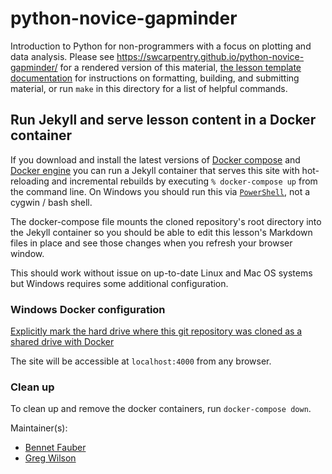 python-novice-gapminder
=======================

Introduction to Python for non-programmers with a focus on plotting and data analysis.
Please see <https://swcarpentry.github.io/python-novice-gapminder/>
for a rendered version of this material,
[the lesson template documentation][lesson-example]
for instructions on formatting, building, and submitting material,
or run `make` in this directory for a list of helpful commands.

## Run Jekyll and serve lesson content in a Docker container

If you download and install the latest versions of [Docker compose](https://docs.docker.com/compose/install/) and
[Docker engine](https://docs.docker.com/engine/installation/) you can run a Jekyll container that serves this site
with hot-reloading and incremental rebuilds by executing `% docker-compose up` from the command line. On Windows you
should run this via [`PowerShell`](https://docs.docker.com/docker-for-windows/), not a cygwin / bash shell.

The docker-compose file mounts the cloned repository's root directory into the Jekyll container so you should be able to
edit this lesson's Markdown files in place and see those changes when you refresh your browser window.

This should work without issue on up-to-date Linux and Mac OS systems but Windows requires some additional
configuration.

### Windows Docker configuration
[Explicitly mark the hard drive where this git repository was cloned as a shared drive with Docker](https://blogs.msdn.microsoft.com/stevelasker/2016/06/14/configuring-docker-for-windows-volumes/)

The site will be accessible at `localhost:4000` from any browser. 

### Clean up
To clean up and remove the docker containers, run `docker-compose down`.

Maintainer(s):

* [Bennet Fauber][fauber-bennet]
* [Greg Wilson][wilson-greg]

[fauber-bennet]: http://software-carpentry.org/team/#fauber_bennet
[lesson-example]: https://swcarpentry.github.com/lesson-example/
[wilson-greg]: http://software-carpentry.org/team/#wilson_g
